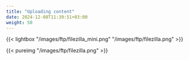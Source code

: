 ```yaml
---
title: "Uploading content"
date: 2024-12-08T11:39:51+03:00
weight: 50
---
```




{{< lightbox "/images/ftp/filezilla_mini.png" "/images/ftp/filezilla.png" >}}


{{< pureimg "/images/ftp/filezilla.png" >}}

